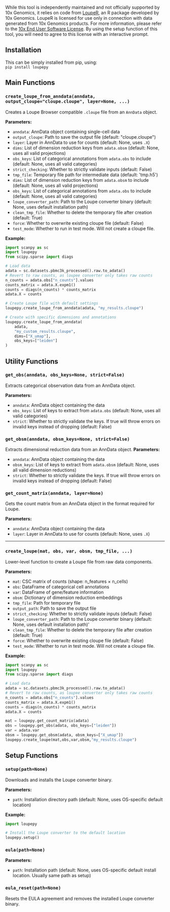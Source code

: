 While this tool is independently maintained and not officially supported by 10x Genomics, it relies on code from [LoupeR](https://github.com/10xGenomics/loupeR), an R package developed by 10x Genomics. LoupeR is licensed for use only in connection with data generated from 10x Genomics products. For more information, please refer to the [10x End User Software License](https://www.10xgenomics.com/legal/end-user-software-license-agreement). By using the setup function of this tool, you will need to agree to this license with an interactive prompt. 

## Installation

This can be simply installed from pip, using:  
`pip install loupepy`

## Main Functions

### `create_loupe_from_anndata(anndata, output_cloupe="cloupe.cloupe", layer=None, ...)`

Creates a Loupe Browser compatible `.cloupe` file from an `AnnData` object.

**Parameters:**
- `anndata`: AnnData object containing single-cell data
- `output_cloupe`: Path to save the output file (default: "cloupe.cloupe")
- `layer`: Layer in AnnData to use for counts (default: None, uses `.X`)
- `dims`: List of dimension reduction keys from `adata.obsm` (default: None, uses all valid projections)
- `obs_keys`: List of categorical annotations from `adata.obs` to include (default: None, uses all valid categories)
- `strict_checking`: Whether to strictly validate inputs (default: False)
- `tmp_file`: Temporary file path for intermediate data (default: 'tmp.h5')
- `dims`: List of dimension reduction keys from `adata.obsm` to include (default: None, uses all valid projections)
- `obs_keys`: List of categorical annotations from `adata.obs` to include (default: None, uses all valid categories)
- `loupe_converter_path`: Path to the Loupe converter binary (default: None, uses default installation path)
- `clean_tmp_file`: Whether to delete the temporary file after creation (default: True)
- `force`: Whether to overwrite existing cloupe file (default: False)
- `test_mode`: Whether to run in test mode. Will not create a cloupe file.

**Example:**
```python
import scanpy as sc
import loupepy
from scipy.sparse import diags

# Load data
adata = sc.datasets.pbmc3k_processed().raw.to_adata()
# Revert to raw counts, as loupee converter only takes raw counts
n_counts = adata.obs["n_counts"].values
counts_matrix = adata.X.expm1()
counts = diags(n_counts) * counts_matrix
adata.X = counts

# Create Loupe file with default settings
loupepy.create_loupe_from_anndata(adata, "my_results.cloupe")

# Create with specific dimensions and annotations
loupepy.create_loupe_from_anndata(
    adata,
    "my_custom_results.cloupe",
    dims=["X_umap"],
    obs_keys=["leiden"]
)
```
## Utility Functions

### `get_obs(anndata, obs_keys=None, strict=False)`

Extracts categorical observation data from an AnnData object.

**Parameters:**
- `anndata`: AnnData object containing the data
- `obs_keys`: List of keys to extract from `adata.obs` (default: None, uses all valid categories)
- `strict`: Whether to strictly validate the keys. If true will throw errors on invalid keys instead of dropping
(default: False)

### `get_obsm(anndata, obsm_keys=None, strict=False)`

Extracts dimensional reduction data from an AnnData object.
**Parameters:**
- `anndata`: AnnData object containing the data
- `obsm_keys`: List of keys to extract from `adata.obsm` (default: None, uses all valid dimension reductions)
- `strict`: Whether to strictly validate the keys. If true will throw errors on invalid keys instead of dropping
(default: False)
### `get_count_matrix(anndata, layer=None)`

Gets the count matrix from an AnnData object in the format required for Loupe.

**Parameters:**
- `anndata`: AnnData object containing the data
- `layer`: Layer in AnnData to use for counts (default: None, uses `.X`)

---

### `create_loupe(mat, obs, var, obsm, tmp_file, ...)`

Lower-level function to create a Loupe file from raw data components.

**Parameters:**
- `mat`: CSC matrix of counts (shape: n_features × n_cells)
- `obs`: DataFrame of categorical cell annotations
- `var`: DataFrame of gene/feature information
- `obsm`: Dictionary of dimension reduction embeddings
- `tmp_file`: Path for temporary file
- `output_path`: Path to save the output file
- `strict_checking`: Whether to strictly validate inputs (default: False)
- `loupe_converter_path`: Path to the Loupe converter binary (default: None, uses default installation path)'
- `clean_tmp_file`: Whether to delete the temporary file after creation (default: True)
- `force`: Whether to overwrite existing cloupe file (default: False)
- `test_mode`: Whether to run in test mode. Will not create a cloupe file.

**Example:**
```python
import scanpy as sc
import loupepy
from scipy.sparse import diags

# Load data
adata = sc.datasets.pbmc3k_processed().raw.to_adata()
# Revert to raw counts, as loupee converter only takes raw counts
n_counts = adata.obs["n_counts"].values
counts_matrix = adata.X.expm1()
counts = diags(n_counts) * counts_matrix
adata.X = counts

mat = loupepy.get_count_matrix(adata)
obs = loupepy.get_obs(adata, obs_keys=["leiden"])
var = adata.var
obsm = loupepy.get_obsm(adata, obsm_keys=["X_umap"])
loupepy.create_loupe(mat,obs,var,obsm,"my_results.cloupe")
```

## Setup Functions

### `setup(path=None)`

Downloads and installs the Loupe converter binary.

**Parameters:**
- `path`: Installation directory path (default: None, uses OS-specific default location)

**Example:**
```python
import loupepy

# Install the Loupe converter to the default location
loupepy.setup()
```

### `eula(path=None)`

**Parameters:**
- `path`: Installation path (default: None, uses OS-specific default install location. Usually same path as setup)

### `eula_reset(path=None)`

Resets the EULA agreement and removes the installed Loupe converter binary.
